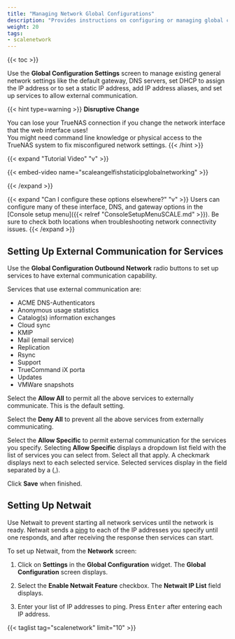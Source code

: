 ```yaml
---
title: "Managing Network Global Configurations"
description: "Provides instructions on configuring or managing global configuration settings."
weight: 20
tags:
- scalenetwork
---
```


{{< toc >}}

Use the **Global Configuration Settings** screen to manage existing general network settings like the default gateway, DNS servers, set DHCP to assign the IP address or to set a static IP address, add IP address aliases, and set up services to allow external communication.

{{< hint type=warning >}}
**Disruptive Change**

You can lose your TrueNAS connection if you change the network interface that the web interface uses!  
You might need command line knowledge or physical access to the TrueNAS system to fix misconfigured network settings.
{{< /hint >}}

{{< expand "Tutorial Video" "v" >}}

{{< embed-video name="scaleangelfishstaticipglobalnetworking" >}}

{{< /expand >}}

{{< expand "Can I configure these options elsewhere?" "v" >}}
Users can configure many of these interface, DNS, and gateway options in the [Console setup menu]({{< relref "ConsoleSetupMenuSCALE.md" >}}).
Be sure to check both locations when troubleshooting network connectivity issues.
{{< /expand >}}

## Setting Up External Communication for Services
Use the **Global Configuration Outbound Network** radio buttons to set up services to have external communication capability.

Services that use external communication are:
* ACME DNS-Authenticators
* Anonymous usage statistics
* Catalog(s) information exchanges
* Cloud sync
* KMIP
* Mail (email service)
* Replication
* Rsync
* Support
* TrueCommand iX porta
* Updates
* VMWare snapshots

Select the **Allow All** to permit all the above services to externally communicate. This is the default setting.

Select the **Deny All** to prevent all the above services from externally communicating.

Select the **Allow Specific** to permit external communication for the services you specify. Selecting **Allow Specific** displays a dropdown list field with the list of services you can select from. Select all that apply. A checkmark displays next to each selected service. Selected services display in the field separated by a (,).

Click **Save** when finished.

## Setting Up Netwait
Use Netwait to prevent starting all network services until the network is ready. Netwait sends a [ping](https://manpages.debian.org/unstable/inetutils-ping/ping.1.en.html) to each of the IP addresses you specify until one responds, and after receiving the response then services can start.

To set up Netwait, from the **Network** screen:

1. Click on **Settings** in the **Global Configuration** widget. The **Global Configuration** screen displays.

2. Select the **Enable Netwait Feature** checkbox. The **Netwait IP List** field displays.

3. Enter your list of IP addresses to ping. Press <kbd>Enter</kbd> after entering each IP address.


{{< taglist tag="scalenetwork" limit="10" >}}